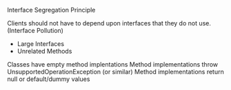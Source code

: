 Interface Segregation Principle

Clients should not have to depend upon interfaces that they do not use. (Interface Pollution)

- Large Interfaces
- Unrelated Methods

Classes have empty method implentations
Method implementations throw UnsupportedOperationException (or similar)
Method implementations return null or default/dummy values 